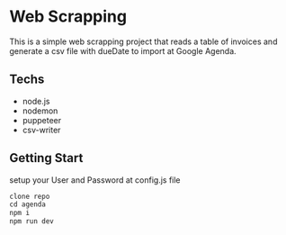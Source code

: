 # Web Scrapping

This is a simple web scrapping project that reads a table of invoices and generate a csv file with dueDate to import at Google Agenda.

## Techs

 - node.js
 - nodemon 
 - puppeteer
 - csv-writer


## Getting Start

setup your User and Password at config.js file

```js
clone repo  
cd agenda  
npm i  
npm run dev
```
